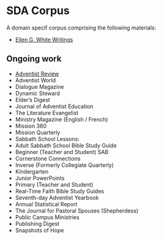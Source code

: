 # SDA Corpus

A domain specif corpus comprising the following materials:

- [Ellen G. White Writings](https://m.egwwritings.org/en/)


## Ongoing work
- [Adventist Review](http://www.adventistreview.org)
- Adventist World
- Dialogue Magazine
- Dynamic Steward
- Elder’s Digest
- Journal of Adventist Education
- The Literature Evangelist
- Ministry Magazine (English / French)
- Mission 360
- Mission Quarterly
- Sabbath School Lessons:
- Adult Sabbath School Bible Study Guide
- Beginner (Teacher and Student) SAB
- Cornerstone Connections
- Inverse (Formerly Collegiate Quarterly)
- Kindergarten
- Junior PowerPoints
- Primary (Teacher and Student)
- Real-Time Faith Bible Study Guides
- Seventh-day Adventist Yearbook
- Annual Statistical Report
- The Journal for Pastoral Spouses (Shepherdess)
- Public Campus Ministries
- Publishing Digest
- Snapshots of Hope